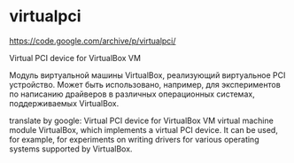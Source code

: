 # virtualpci
https://code.google.com/archive/p/virtualpci/


Virtual PCI device for VirtualBox VM

Модуль виртуальной машины VirtualBox, реализующий виртуальное PCI устройство. Может быть использовано, например, для экспериментов по написанию драйверов в различных операционных системах, поддерживаемых VirtualBox.

translate by google:
Virtual PCI device for VirtualBox VM
virtual machine module VirtualBox, which implements a virtual PCI device. It can be used, for example, for experiments on writing drivers for various operating systems supported by VirtualBox.